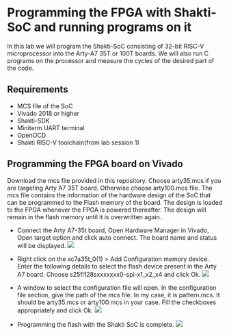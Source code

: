 Programming the FPGA with Shakti-SoC and running programs on it
===============================================================
In this lab we will program the Shakti-SoC consisting of 32-bit RISC-V microprocessor into the Arty-A7 35T or 100T boards. We will also run C programs on the processor and measure the cycles of the desired part of the code.

Requirements
------------
* MCS file of the SoC
* Vivado 2018 or higher
* Shakti-SDK
* Miniterm UART terminal
* OpenOCD
* Shakti RISC-V toolchain(from lab session 1)

Programming the FPGA board on Vivado
------------------------------------
Download the mcs file provided in this repository. Choose arty35.mcs if you are targeting Arty A7 35T board. Otherwise choose arty100.mcs file. The mcs file contains the information of the hardware design of the SoC that can be programmed to the Flash memory of the board. The design is loaded to the FPGA whenever the FPGA is powered thereafter. The design will remain in the flash memory until it is overwritten again.
<br/>
* Connect the Arty A7-35t board, Open Hardware Manager in Vivado, Open target option and click auto connect. The board name and status will be displayed.
![](https://github.com/ashuthosh-mr/RISC-V-On-FPGA-Labs/blob/main/Labs/screenshots/Screenshot%202022-03-31%093906.png)

* Right click on the xc7a35t_0(1) > Add Configuration memory device. Enter the following details to select the flash device present in the Arty A7 board. Choose s25fl128sxxxxxxx0-spi-x1_x2_x4 and click Ok.
![](https://github.com/ashuthosh-mr/RISC-V-On-FPGA-Labs/blob/main/Labs/screenshots/Screenshot%202022-03-31%094027.png)

* A window to select the configuration file will open. In the configuration file section, give the path of the mcs file. In my case, it is pattern.mcs. It should be arty35.mcs or arty100.mcs in your case. Fill the checkboxes appropriately and click Ok.
![](https://github.com/ashuthosh-mr/RISC-V-On-FPGA-Labs/blob/main/Labs/screenshots/Screenshot%202022-03-31%094147.png)

* Programming the flash with the Shakti SoC is complete.
![](https://github.com/ashuthosh-mr/RISC-V-On-FPGA-Labs/blob/main/Labs/screenshots/Screenshot%202022-03-31%094257.png)
